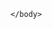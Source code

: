 <!doctype html>
<html	lang="zh-CN">
	<head>
		<title></title>
		<meta charset='utf-8'>
	</head>
	<body>
		
	</body>

</html>
